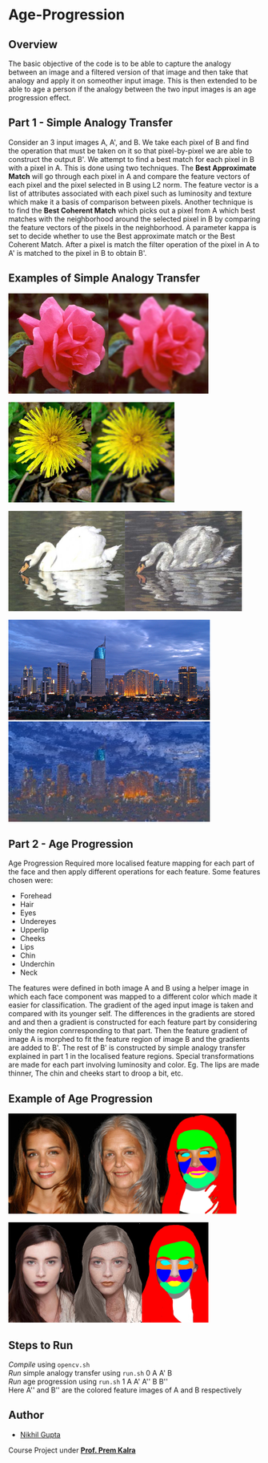 # Age-Progression

## Overview
The basic objective of the code is to be able to capture the analogy between an image and a filtered version of that image and then take that analogy and apply it on someother input image. This is then extended to be able to age a person if the analogy between the two input images is an age progression effect.

## Part 1 - Simple Analogy Transfer
Consider an 3 input images A, A', and B. We take each pixel of B and find the operation that must be taken on it so that pixel-by-pixel we are able to construct the output B'. We attempt to find a best match for each pixel in B with a pixel in A. This is done using two techniques. The **Best Approximate Match** will go through each pixel in A and compare the feature vectors of each pixel and the pixel selected in B using L2 norm. The feature vector is a list of attributes associated with each pixel such as luminosity and texture which make it a basis of comparison between pixels. Another technique is to find the **Best Coherent Match** which picks out a pixel from A which best matches with the neighborhood around the selected pixel in B by comparing the feature vectors of the pixels in the neighborhood. A parameter kappa is set to decide whether to use the Best approximate match or the Best Coherent Match. After a pixel is match the filter operation of the pixel in A to A' is matched to the pixel in B to obtain B'. 

## Examples of Simple Analogy Transfer
<img src="Images/blurA1.jpg" alt="Drawing" width="200" height="200"/><img src="Images/blurA2.jpg" alt="Drawing" width="200" height="200"/>

<img src="Images/blurB1.jpg" alt="Drawing" height="200"/><img src="Images/blurB2.jpg" alt="Drawing" height="200"/>

<img src="Images/pastelA1.jpg" alt="Drawing" height="200"/><img src="Images/pastelA2.jpg" alt="Drawing" height="200"/>

<img src="Images/pastelB1.jpg" alt="Drawing" height="200"/><img src="Images/pastelB2.jpg" alt="Drawing" height="200"/>

## Part 2 - Age Progression
Age Progression Required more localised feature mapping for each part of the face and then apply different operations for each feature. Some features chosen were: 
+ Forehead
+ Hair
+ Eyes
+ Undereyes
+ Upperlip
+ Cheeks
+ Lips
+ Chin
+ Underchin
+ Neck

The features were defined in both image A and B using a helper image in which each face component was mapped to a different color which made it easier for classification. The gradient of the aged input image is taken and compared with its younger self. The differences in the gradients are stored and and then a gradient is constructed for each feature part by considering only the region conrresponding to that part. Then the feature gradient of image A is morphed to fit the feature region of image B and the gradients are added to B'. The rest of B' is constructed by simple analogy transfer explained in part 1 in the localised feature regions. Special transformations are made for each part involving luminosity and color. Eg. The lips are made thinner, The chin and cheeks start to droop a bit, etc.

## Example of Age Progression
<img src="Images/youngA1.jpg" alt="Drawing" height="200"/><img src="Images/oldA2.jpg" alt="Drawing" height="200"/><img src="Images/coloredA.jpg" alt="Drawing" height="200"/>

<img src="Images/youngB1.jpg" alt="Drawing" height="200"/><img src="Images/oldB2.jpg" alt="Drawing" height="200"/><img src="Images/coloredB.jpg" alt="Drawing" height="200"/>

## Steps to Run
*Compile* using `opencv.sh`  
*Run* simple analogy transfer using `run.sh` 0 A A' B  
*Run* age progression using `run.sh` 1 A A' A'' B B''  
Here A'' and B'' are the colored feature images of A and B respectively

## Author
* [Nikhil Gupta](https://github.com/NikhilGupta1997)

Course Project under [**Prof. Prem Kalra**](http://www.cse.iitd.ernet.in/~pkalra/)
